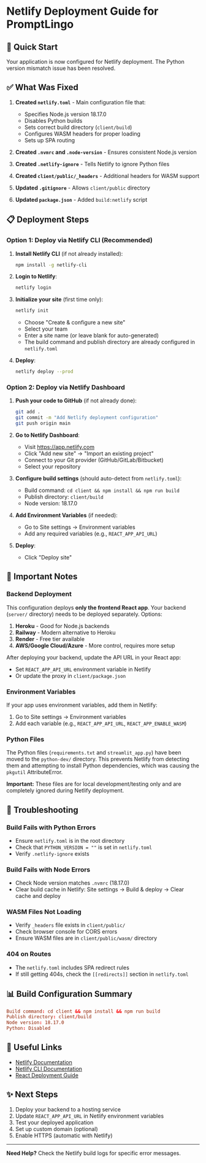 # Netlify Deployment Guide for PromptLingo

## 🚀 Quick Start

Your application is now configured for Netlify deployment. The Python version mismatch issue has been resolved.

## ✅ What Was Fixed

1. **Created `netlify.toml`** - Main configuration file that:
   - Specifies Node.js version 18.17.0
   - Disables Python builds
   - Sets correct build directory (`client/build`)
   - Configures WASM headers for proper loading
   - Sets up SPA routing

2. **Created `.nvmrc` and `.node-version`** - Ensures consistent Node.js version

3. **Created `.netlify-ignore`** - Tells Netlify to ignore Python files

4. **Created `client/public/_headers`** - Additional headers for WASM support

5. **Updated `.gitignore`** - Allows `client/public` directory

6. **Updated `package.json`** - Added `build:netlify` script

## 📋 Deployment Steps

### Option 1: Deploy via Netlify CLI (Recommended)

1. **Install Netlify CLI** (if not already installed):
   ```bash
   npm install -g netlify-cli
   ```

2. **Login to Netlify**:
   ```bash
   netlify login
   ```

3. **Initialize your site** (first time only):
   ```bash
   netlify init
   ```
   - Choose "Create & configure a new site"
   - Select your team
   - Enter a site name (or leave blank for auto-generated)
   - The build command and publish directory are already configured in `netlify.toml`

4. **Deploy**:
   ```bash
   netlify deploy --prod
   ```

### Option 2: Deploy via Netlify Dashboard

1. **Push your code to GitHub** (if not already done):
   ```bash
   git add .
   git commit -m "Add Netlify deployment configuration"
   git push origin main
   ```

2. **Go to Netlify Dashboard**:
   - Visit https://app.netlify.com
   - Click "Add new site" → "Import an existing project"
   - Connect to your Git provider (GitHub/GitLab/Bitbucket)
   - Select your repository

3. **Configure build settings** (should auto-detect from `netlify.toml`):
   - Build command: `cd client && npm install && npm run build`
   - Publish directory: `client/build`
   - Node version: 18.17.0

4. **Add Environment Variables** (if needed):
   - Go to Site settings → Environment variables
   - Add any required variables (e.g., `REACT_APP_API_URL`)

5. **Deploy**:
   - Click "Deploy site"

## 🔧 Important Notes

### Backend Deployment

This configuration deploys **only the frontend React app**. Your backend (`server/` directory) needs to be deployed separately. Options:

1. **Heroku** - Good for Node.js backends
2. **Railway** - Modern alternative to Heroku
3. **Render** - Free tier available
4. **AWS/Google Cloud/Azure** - More control, requires more setup

After deploying your backend, update the API URL in your React app:
- Set `REACT_APP_API_URL` environment variable in Netlify
- Or update the proxy in `client/package.json`

### Environment Variables

If your app uses environment variables, add them in Netlify:
1. Go to Site settings → Environment variables
2. Add each variable (e.g., `REACT_APP_API_URL`, `REACT_APP_ENABLE_WASM`)

### Python Files

The Python files (`requirements.txt` and `streamlit_app.py`) have been moved to the `python-dev/` directory. This prevents Netlify from detecting them and attempting to install Python dependencies, which was causing the `pkgutil` AttributeError.

**Important:** These files are for local development/testing only and are completely ignored during Netlify deployment.

## 🐛 Troubleshooting

### Build Fails with Python Errors
- Ensure `netlify.toml` is in the root directory
- Check that `PYTHON_VERSION = ""` is set in `netlify.toml`
- Verify `.netlify-ignore` exists

### Build Fails with Node Errors
- Check Node version matches `.nvmrc` (18.17.0)
- Clear build cache in Netlify: Site settings → Build & deploy → Clear cache and deploy

### WASM Files Not Loading
- Verify `_headers` file exists in `client/public/`
- Check browser console for CORS errors
- Ensure WASM files are in `client/public/wasm/` directory

### 404 on Routes
- The `netlify.toml` includes SPA redirect rules
- If still getting 404s, check the `[[redirects]]` section in `netlify.toml`

## 📊 Build Configuration Summary

```toml
Build command: cd client && npm install && npm run build
Publish directory: client/build
Node version: 18.17.0
Python: Disabled
```

## 🔗 Useful Links

- [Netlify Documentation](https://docs.netlify.com/)
- [Netlify CLI Documentation](https://cli.netlify.com/)
- [React Deployment Guide](https://create-react-app.dev/docs/deployment/)

## ✨ Next Steps

1. Deploy your backend to a hosting service
2. Update `REACT_APP_API_URL` in Netlify environment variables
3. Test your deployed application
4. Set up custom domain (optional)
5. Enable HTTPS (automatic with Netlify)

---

**Need Help?** Check the Netlify build logs for specific error messages.
